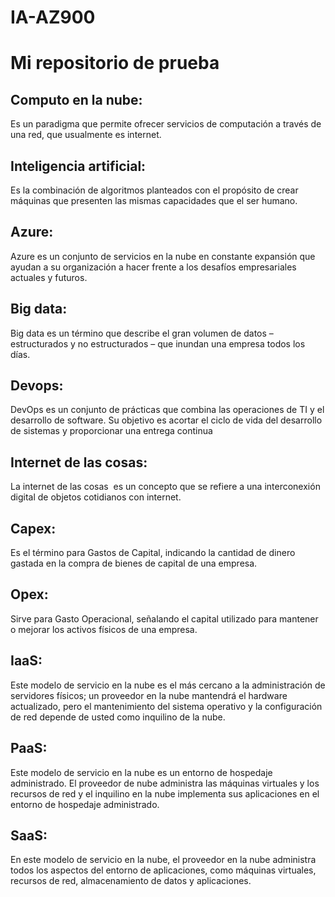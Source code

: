 # IA-AZ900

# Mi repositorio de prueba 

## Computo en la nube: 
Es un paradigma que permite ofrecer servicios de computación a través de una red, que usualmente es internet. 

## Inteligencia artificial: 
Es la combinación de algoritmos planteados con el propósito de crear máquinas que presenten las mismas capacidades que el ser humano.

## Azure: 
Azure es un conjunto de servicios en la nube en constante expansión que ayudan a su organización a hacer frente a los desafíos empresariales actuales y futuros.

## Big data:
Big data es un término que describe el gran volumen de datos – estructurados y no estructurados – que inundan una empresa todos los días.

## Devops:
DevOps es un conjunto de prácticas que combina las operaciones de TI y el desarrollo de software. Su objetivo es acortar el ciclo de vida del desarrollo de sistemas y proporcionar una entrega continua

## Internet de las cosas: 
La internet de las cosas ​ es un concepto que se refiere a una interconexión digital de objetos cotidianos con internet.​​ 

## Capex: 
Es el término para Gastos de Capital, indicando la cantidad de dinero gastada en la compra de bienes de capital de una empresa.

## Opex: 
Sirve para Gasto Operacional, señalando el capital utilizado para mantener o mejorar los activos físicos de una empresa.

## IaaS: 
Este modelo de servicio en la nube es el más cercano a la administración de servidores físicos; un proveedor en la nube mantendrá el hardware actualizado, pero el mantenimiento del sistema operativo y la configuración de red depende de usted como inquilino de la nube.

## PaaS: 
Este modelo de servicio en la nube es un entorno de hospedaje administrado. El proveedor de nube administra las máquinas virtuales y los recursos de red y el inquilino en la nube implementa sus aplicaciones en el entorno de hospedaje administrado.

## SaaS: 
En este modelo de servicio en la nube, el proveedor en la nube administra todos los aspectos del entorno de aplicaciones, como máquinas virtuales, recursos de red, almacenamiento de datos y aplicaciones.
